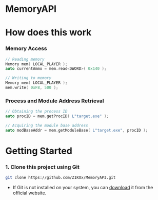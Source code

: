 # MemoryAPI

# How does this work

### Memory Access

```cpp
// Reading memory
Memory mem( LOCAL_PLAYER );
auto currentAmmo = mem.read<DWORD>( 0x140 );

// Writing to memory
Memory mem( LOCAL_PLAYER );
mem.write( 0xF8, 500 );
```

### Process and Module Address Retrieval

```cpp
// Obtaining the process ID
auto procID = mem.getProcID( L"target.exe" );

// Acquiring the module base address
auto modBaseAddr = mem.getModuleBase( L"target.exe", procID );
```

# Getting Started
### 1. Clone this project using Git
```bash
git clone https://github.com/Z1KOx/MemoryAPI.git
```
- If Git is not installed on your system, you can <a href="https://git-scm.com/downloads">download</a> it from the official website.
